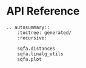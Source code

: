 # API Reference

```{eval-rst}
.. autosummary::
    :toctree: generated/
    :recursive:

    sqfa.distances
    sqfa.linalg_utils
    sqfa.plot
```

